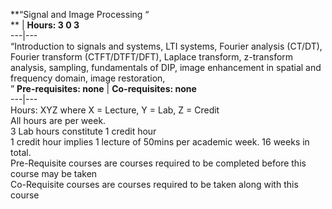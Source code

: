 **“Signal and Image Processing “  
** | **Hours: 3 0 3**  
---|---  
“Introduction to signals and systems, LTI systems, Fourier analysis (CT/DT), Fourier transform (CTFT/DTFT/DFT), Laplace transform, z-transform analysis, sampling, fundamentals of DIP, image enhancement in spatial and frequency domain, image restoration,  
” 
**Pre-requisites: none** | **Co-requisites: none**  
---|---  
Hours: XYZ where X = Lecture, Y = Lab, Z = Credit  
All hours are per week.  
3 Lab hours constitute 1 credit hour  
1 credit hour implies 1 lecture of 50mins per academic week. 16 weeks in total.  
Pre-Requisite courses are courses required to be completed before this course may be taken  
Co-Requisite courses are courses required to be taken along with this course
